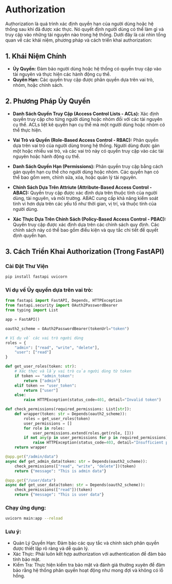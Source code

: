 # Authorization

Authorization là quá trình xác định quyền hạn của người dùng hoặc hệ thống sau khi đã được xác thực. Nó quyết định người dùng có thể làm gì và truy cập vào những tài nguyên nào trong hệ thống. Dưới đây là cái nhìn tổng quan về các khái niệm, phương pháp và cách triển khai authorization:

## 1. Khái Niệm Chính

- **Ủy Quyền:** Đảm bảo người dùng hoặc hệ thống có quyền truy cập vào tài nguyên và thực hiện các hành động cụ thể.
- **Quyền Hạn:** Các quyền truy cập được phân quyền dựa trên vai trò, nhóm, hoặc chính sách.

## 2. Phương Pháp Ủy Quyền

- **Danh Sách Quyền Truy Cập (Access Control Lists - ACLs):** Xác định quyền truy cập cho từng người dùng hoặc nhóm đối với các tài nguyên cụ thể. ACLs liệt kê quyền hạn cụ thể mà một người dùng hoặc nhóm có thể thực hiện.

- **Vai Trò và Quyền (Role-Based Access Control - RBAC):** Phân quyền dựa trên vai trò của người dùng trong hệ thống. Người dùng được gán một hoặc nhiều vai trò, và các vai trò này có quyền truy cập vào các tài nguyên hoặc hành động cụ thể.

- **Danh Sách Quyền Hạn (Permissions):** Phân quyền truy cập bằng cách gán quyền hạn cụ thể cho người dùng hoặc nhóm. Các quyền hạn có thể bao gồm xem, chỉnh sửa, xóa, hoặc quản lý tài nguyên.

- **Chính Sách Dựa Trên Attriute (Attribute-Based Access Control - ABAC):** Quyền truy cập được xác định dựa trên thuộc tính của người dùng, tài nguyên, và môi trường. ABAC cung cấp khả năng kiểm soát tinh vi hơn dựa trên các yếu tố như thời gian, vị trí, và thuộc tính của người dùng.

- **Xác Thực Dựa Trên Chính Sách (Policy-Based Access Control - PBAC):** Quyền truy cập được xác định dựa trên các chính sách quy định. Các chính sách này có thể bao gồm điều kiện và quy tắc chi tiết để quyết định quyền hạn.

## 3. Cách Triển Khai Authorization (Trong FastAPI)

### Cài Đặt Thư Viện

```bash
pip install fastapi uvicorn
```
### Ví dụ về Ủy quyền dựa trên vai trò:
``` python
from fastapi import FastAPI, Depends, HTTPException
from fastapi.security import OAuth2PasswordBearer
from typing import List

app = FastAPI()

oauth2_scheme = OAuth2PasswordBearer(tokenUrl="token")

# Ví dụ về các vai trò người dùng
roles = {
    "admin": ["read", "write", "delete"],
    "user": ["read"]
}

def get_user_roles(token: str):
    # Xác thực và lấy vai trò của người dùng từ token
    if token == "admin_token":
        return ["admin"]
    elif token == "user_token":
        return ["user"]
    else:
        raise HTTPException(status_code=401, detail="Invalid token")

def check_permissions(required_permissions: List[str]):
    def wrapper(token: str = Depends(oauth2_scheme)):
        roles = get_user_roles(token)
        user_permissions = []
        for role in roles:
            user_permissions.extend(roles.get(role, []))
        if not any(p in user_permissions for p in required_permissions):
            raise HTTPException(status_code=403, detail="Insufficient permissions")
    return wrapper

@app.get("/admin/data")
async def get_admin_data(token: str = Depends(oauth2_scheme)):
    check_permissions(["read", "write", "delete"])(token)
    return {"message": "This is admin data"}

@app.get("/user/data")
async def get_user_data(token: str = Depends(oauth2_scheme)):
    check_permissions(["read"])(token)
    return {"message": "This is user data"}
```
### Chạy ứng dụng:
``` bash
uvicorn main:app --reload
```
### Lưu ý:
- Quản Lý Quyền Hạn: Đảm bảo các quy tắc và chính sách phân quyền được thiết lập rõ ràng và dễ quản lý.
- Xác Thực: Phải luôn kết hợp authorization với authentication để đảm bảo tính bảo mật.
- Kiểm Tra: Thực hiện kiểm tra bảo mật và đánh giá thường xuyên để đảm bảo rằng hệ thống phân quyền hoạt động như mong đợi và không có lỗ hổng.